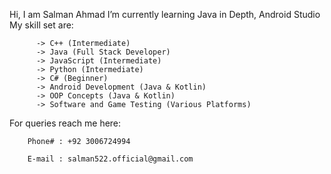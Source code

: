 Hi, I am Salman Ahmad
   I’m currently learning Java in Depth, Android Studio
    My skill set are:
    
          -> C++ (Intermediate)
          -> Java (Full Stack Developer)
          -> JavaScript (Intermediate)
          -> Python (Intermediate)
          -> C# (Beginner)
          -> Android Development (Java & Kotlin)
          -> OOP Concepts (Java & Kotlin)
          -> Software and Game Testing (Various Platforms)
          
For queries reach me here:

        Phone# : +92 3006724994
        
        E-mail : salman522.official@gmail.com
<!---
salman-ahmad522/salman-ahmad522 is a ✨ special ✨ repository because its `README.md` (this file) appears on your GitHub profile.
You can click the Preview link to take a look at your changes.
--->
